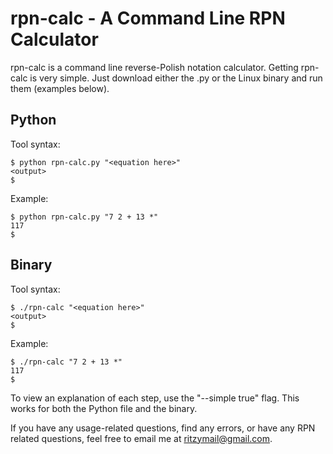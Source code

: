 rpn-calc - A Command Line RPN Calculator
========================================

rpn-calc is a command line reverse-Polish notation calculator. Getting 
rpn-calc is very simple. Just download either the .py or the Linux 
binary and run them (examples below).

Python
------
Tool syntax:

    $ python rpn-calc.py "<equation here>"
    <output>
    $
Example:

    $ python rpn-calc.py "7 2 + 13 *"
    117
    $


Binary
------

Tool syntax:

    $ ./rpn-calc "<equation here>"
    <output>
    $
Example:

    $ ./rpn-calc "7 2 + 13 *"
    117
    $

To view an explanation of each step, use the "--simple true" flag. This works for both the Python file and the binary. 

If you have any usage-related questions, find any errors, or have any RPN related questions, feel free to email me at ritzymail@gmail.com.
